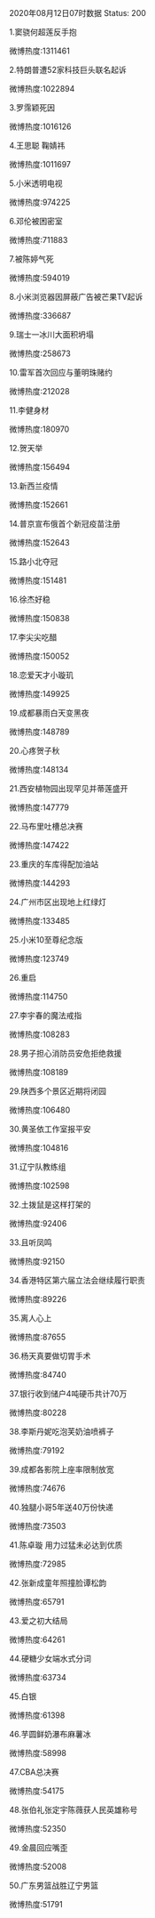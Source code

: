 2020年08月12日07时数据
Status: 200

1.窦骁何超莲反手抱

微博热度:1311461

2.特朗普遭52家科技巨头联名起诉

微博热度:1022894

3.罗霈颖死因

微博热度:1016126

4.王思聪 鞠婧祎

微博热度:1011697

5.小米透明电视

微博热度:974225

6.邓伦被困密室

微博热度:711883

7.被陈婷气死

微博热度:594019

8.小米浏览器因屏蔽广告被芒果TV起诉

微博热度:336687

9.瑞士一冰川大面积坍塌

微博热度:258673

10.雷军首次回应与董明珠赌约

微博热度:212028

11.李健身材

微博热度:180970

12.贺天举

微博热度:156494

13.新西兰疫情

微博热度:152661

14.普京宣布俄首个新冠疫苗注册

微博热度:152643

15.路小北夺冠

微博热度:151481

16.徐杰好稳

微博热度:150838

17.李尖尖吃醋

微博热度:150052

18.恋爱天才小璇玑

微博热度:149925

19.成都暴雨白天变黑夜

微博热度:148789

20.心疼贺子秋

微博热度:148134

21.西安植物园出现罕见并蒂莲盛开

微博热度:147779

22.马布里吐槽总决赛

微博热度:147422

23.重庆的车库得配加油站

微博热度:144293

24.广州市区出现地上红绿灯

微博热度:133485

25.小米10至尊纪念版

微博热度:123749

26.重启

微博热度:114750

27.李宇春的魔法戒指

微博热度:108283

28.男子担心消防员安危拒绝救援

微博热度:108189

29.陕西多个景区近期将闭园

微博热度:106480

30.黄圣依工作室报平安

微博热度:104816

31.辽宁队教练组

微博热度:102598

32.土拨鼠是这样打架的

微博热度:92406

33.且听凤鸣

微博热度:92150

34.香港特区第六届立法会继续履行职责

微博热度:89226

35.离人心上

微博热度:87655

36.杨天真要做切胃手术

微博热度:84740

37.银行收到储户4吨硬币共计70万

微博热度:80228

38.李斯丹妮吃泡芙奶油喷裤子

微博热度:79192

39.成都各影院上座率限制放宽

微博热度:74676

40.独腿小哥5年送40万份快递

微博热度:73503

41.陈卓璇 用力过猛未必达到优质

微博热度:72985

42.张新成童年照撞脸谭松韵

微博热度:65791

43.爱之初大结局

微博热度:64261

44.硬糖少女端水式分词

微博热度:63734

45.白银

微博热度:61398

46.芋圆鲜奶瀑布麻薯冰

微博热度:58998

47.CBA总决赛

微博热度:54175

48.张伯礼张定宇陈薇获人民英雄称号

微博热度:52350

49.金晨回应嘴歪

微博热度:52008

50.广东男篮战胜辽宁男篮

微博热度:51791

